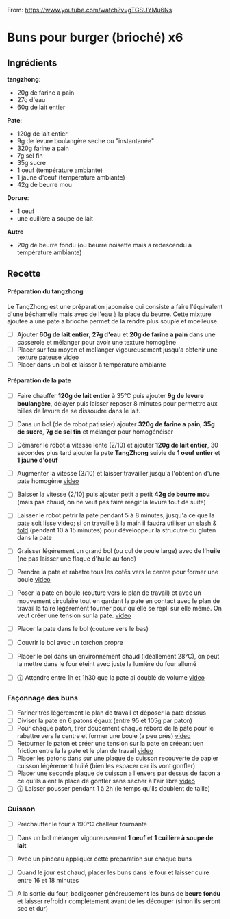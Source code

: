From: https://www.youtube.com/watch?v=gTGSUYMu6Ns

# Buns pour burger (brioché) x6

## Ingrédients
**tangzhong**:
- 20g de farine a pain
- 27g d'eau
- 60g de lait entier

**Pate**:
- 120g de lait entier
- 9g de levure boulangère seche ou "instantanée"
- 320g farine a pain
- 7g sel fin
- 35g sucre
- 1 oeuf (température ambiante)
- 1 jaune d'oeuf (température ambiante)
- 42g de beurre mou

**Dorure**:
- 1 oeuf
- une cuillère a soupe de lait

**Autre**
- 20g de beurre fondu (ou beurre noisette mais a redescendu à température ambiante)


## Recette

#### Préparation du tangzhong
Le TangZhong est une préparation japonaise qui consiste a faire l'équivalent d'une béchamelle mais avec de l'eau à la place du beurre. Cette mixture ajoutée a une pate a brioche permet de la rendre plus souple et moelleuse.

- [ ] Ajouter **60g de lait entier**, **27g d'eau** et **20g de farine a pain** dans une casserole et mélanger pour avoir une texture homogène
- [ ] Placer sur feu moyen et mellanger vigoureusement jusqu'a obtenir une texture pateuse [video](https://youtu.be/gTGSUYMu6Ns?t=121)
- [ ] Placer dans un bol et laisser à température ambiante

#### Préparation de la pate
- [ ] Faire chauffer **120g de lait entier** à 35°C puis ajouter **9g de levure boulangère**, délayer puis laisser reposer 8 minutes pour permettre aux billes de levure de se dissoudre dans le lait.
- [ ] Dans un bol (de de robot patissier) ajouter **320g de farine a pain**, **35g de sucre**, **7g de sel fin** et mélanger pour homogénéiser
- [ ] Démarer le robot a vitesse lente (2/10) et ajouter **120g de lait entier**, 30 secondes plus tard ajouter la pate **TangZhong** suivie de **1 oeuf entier** et **1 jaune d'oeuf**
- [ ] Augmenter la vitesse (3/10) et laisser travailler jusqu'a l'obtention d'une pate homogène [video](https://youtu.be/gTGSUYMu6Ns?t=199)
- [ ] Baisser la vitesse (2/10) puis ajouter petit a petit **42g de beurre mou** (mais pas chaud, on ne veut pas faire réagir la levure tout de suite)
- [ ] Laisser le robot pétrir la pate pendant 5 à 8 minutes, jusqu'a ce que la pate soit lisse [video](https://youtu.be/gTGSUYMu6Ns?t=211); si on travaille à la main il faudra utiliser un [slash & fold](https://youtu.be/cbBO4XyL3iM?t=45) (pendant 10 à 15 minutes) pour développeur la strucutre du gluten dans la pate
- [ ] Graisser légérement un grand bol (ou cul de poule large) avec de l'**huile** (ne pas laisser une flaque d'huile au fond)
- [ ] Prendre la pate et rabatre tous les cotés vers le centre pour former une boule [video](https://youtu.be/gTGSUYMu6Ns?t=217)
- [ ] Poser la pate en boule (couture vers le plan de travail) et avec un mouvement circulaire tout en gardant la pate en contact avec le plan de travail la faire légérement tourner pour qu'elle se repli sur elle même. On veut créer une tension sur la pate. [video](https://youtu.be/gTGSUYMu6Ns?t=221)
- [ ] Placer la pate dans le bol (couture vers le bas)
- [ ] Couvrir le bol avec un torchon propre
- [ ] Placer le bol dans un environnement chaud (idéallement 28°C), on peut la mettre dans le four éteint avec juste la lumière du four allumé
- [ ] :clock130: Attendre entre 1h et 1h30 que la pate ai doublé de volume [video](https://youtu.be/gTGSUYMu6Ns?t=255)


### Façonnage des buns
- [ ] Fariner très légérement le plan de travail et déposer la pate dessus
- [ ] Diviser la pate en 6 patons égaux (entre 95 et 105g par paton)
- [ ] Pour chaque paton, tirer doucement chaque rebord de la pate pour le rabattre vers le centre et former une boule (a peu près) [video](https://youtu.be/gTGSUYMu6Ns?t=281)
- [ ] Retourner le paton et créer une tension sur la pate en créeant uen friction entre la la pate et le plan de travail [video](https://youtu.be/gTGSUYMu6Ns?t=291)
- [ ] Placer les patons dans sur une plaque de cuisson recouverte de papier cuisson légérement huilé (bien les espacer car ils vont gonfler)
- [ ] Placer une seconde plaque de cuisson a l'envers par dessus de facon a ce qu'ils aient la place de gonfler sans secher à l'air libre [video](https://youtu.be/gTGSUYMu6Ns?t=337)
- [ ] :clock130: Laisser pousser pendant 1 à 2h (le temps qu'ils doublent de taille)

### Cuisson
- [ ] Préchauffer le four a 190°C challeur tournante
- [ ] Dans un bol mélanger vigoureusement **1 oeuf** et **1 cuillère à soupe de lait**
- [ ] Avec un pinceau appliquer cette préparation sur chaque buns
- [ ] Quand le jour est chaud, placer les buns dans le four et laisser cuire entre 16 et 18 minutes
- [ ] A la sortie du four, badigeoner généreusement les buns de **beure fondu** et laisser refroidir complétement avant de les découper (sinon ils seront sec et dur)

